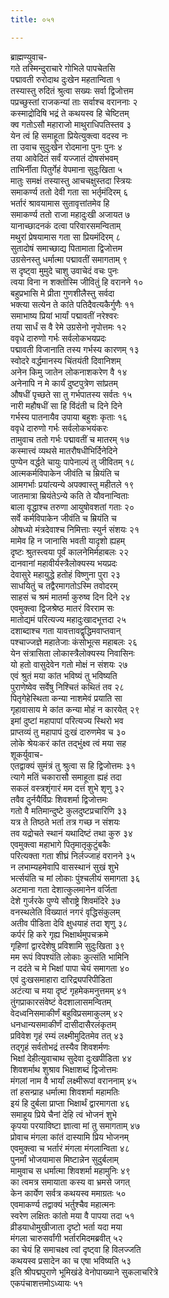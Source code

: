 ```yaml
---
title: ०५१

---
```

ब्राह्मण्युवाच-  
गते तस्मिन्दुराचारे गोभिले पापचेतसि  
पद्मावती रुरोदाथ दुःखेन महतान्विता १  
तस्यास्तु रुदितं श्रुत्वा सख्यः सर्वा द्विजोत्तम  
पप्रच्छुस्तां राजकन्यां ताः सर्वाश्च वराननाः २  
कस्माद्रोदिषि भद्रं ते कथयस्व हि चेष्टितम्  
क्व गतोऽसौ महाराजो माथुराधिपतिस्तव ३  
येन त्वं हि समाहूता प्रियेत्युक्त्वा वदस्व नः  
ता उवाच सुदुःखेन रोदमाना पुनः पुनः ४  
तया आवेदितं सर्वं यज्जातं दोषसंभवम्  
ताभिर्नीता पितुर्गेहं वेपमाना सुदुःखिता ५  
मातुः समक्षं तस्यास्तु आचचक्षुस्तदा स्त्रियः  
समाकर्ण्य ततो देवी गता सा भर्तृमंदिरम् ६  
भर्तारं श्रावयामास सुतावृत्तांतमेव हि  
समाकर्ण्य ततो राजा महादुःखी अजायत ७  
यानाच्छादनकं दत्वा परिवारसमन्विताम्  
मथुरां प्रेषयामास गता सा प्रियमंदिरम् ८  
सुतादोषं समाच्छाद्य पितामाता द्विजोत्तम  
उग्रसेनस्तु धर्मात्मा पद्मावतीं समागताम् ९  
स दृष्ट्वा मुमुदे चाशु उवाचेदं वचः पुनः  
त्वया विना न शक्तोस्मि जीवितुं हि वरानने १०  
बहुप्रभासि मे प्रीता गुणशीलैस्तु सर्वदा  
भक्त्या सत्येन ते कांते पतिदैवत्यकैर्गुणैः ११  
समाभाष्य प्रियां भार्यां पद्मावतीं नरेश्वरः  
तया सार्धं स वै रेमे उग्रसेनो नृपोत्तमः १२  
ववृधे दारुणो गर्भः सर्वलोकभयप्रदः  
पद्मावती विजानाति तस्य गर्भस्य कारणम् १३  
स्वोदरे वर्द्धमानस्य चिंतयंती दिवानिशम्  
अनेन किमु जातेन लोकनाशकरेण वै १४  
अनेनापि न मे कार्यं दुष्टपुत्रेण सांप्रतम्  
औषधीं पृच्छते सा तु गर्भपातस्य सर्वतः १५  
नारी महौषधीं सा हि विंदंती च दिने दिने  
गर्भस्य पातनायैव उपाया बहुशः कृताः १६  
ववृधे दारुणो गर्भः सर्वलोकभयंकरः  
तामुवाच ततो गर्भः पद्मावतीं च मातरम् १७  
कस्मात्त्वं व्यथसे मातरौषधीभिर्दिनेदिने  
पुण्येन वर्द्धते चायुः पापेनाल्पं तु जीवितम् १८  
आत्मकर्मविपाकेन जीवंति च म्रियंति च  
आमगर्भाः प्रयांत्यन्ये अपक्वास्तु महीतले १९  
जातमात्रा म्रियंतेऽन्ये कति ते यौवनान्विताः  
बाला वृद्धाश्च तरुणा आयुषोवशतां गताः २०  
सर्वे कर्मविपाकेन जीवंति च म्रियंति च  
ओषध्यो मंत्रदेवाश्च निमित्ताः स्युर्न संशयः २१  
मामेव हि न जानासि भवती यादृशो ह्यहम्  
दृष्टः श्रुतस्त्वया पूर्वं कालनेमिर्महाबलः २२  
दानवानां महावीर्यस्त्रैलोक्यस्य भयप्रदः  
देवासुरे महायुद्धे हतोहं विष्णुना पुरा २३  
साधयितुं च तद्वैरमागतोऽस्मि तवोदरम्  
साहसं च श्रमं मातर्मा कुरुष्व दिन दिने २४  
एवमुक्त्वा द्विजश्रेष्ठ मातरं विरराम सः  
मातोद्यमं परित्यज्य महादुःखादभूत्तदा २५  
दशाब्दाश्च गता यावत्तावद्वृद्धिमवाप्तवान्  
पश्चाज्जज्ञे महातेजाः कंसोभूत्स महाबलः २६  
येन संत्रासिता लोकास्त्रैलोक्यस्य निवासिनः  
यो हतो वासुदेवेन गतो मोक्षं न संशयः २७  
एवं श्रुतं मया कांत भविष्यं तु भविष्यति  
पुराणेष्वेव सर्वेषु निश्चितं कथितं तव २८  
पितृगेहेस्थिता कन्या नाशमेवं प्रयाति सा  
गृहावासाय मे कांत कन्या मोहं न कारयेत् २९  
इमां दुष्टां महापापां परित्यज्य स्थिरो भव  
प्राप्तव्यं तु महापापं दुःखं दारुणमेव च ३०  
लोके श्रेयःकरं कांत तद्भुंक्ष्व त्वं मया सह  
शूकर्युवाच-  
एतद्वाक्यं सुमंत्रं तु श्रुत्वा स हि द्विजोत्तमः ३१  
त्यागे मतिं चकारासौ समाहूता ह्यहं तदा  
सकलं वस्त्रशृंगारं मम दत्तं शुभे शृणु ३२  
तवैव दुर्नयैर्विप्रः शिवशर्मा द्विजोत्तमः  
गतो वै मतिमान्दुष्टे कुलदुष्टप्रचारिणि ३३  
यत्र ते तिष्ठते भर्ता तत्र गच्छ न संशयः  
तव यद्रोचते स्थानं यथादिष्टं तथा कुरु ३४  
एवमुक्त्वा महाभागे पितृमातृकुटुंबकैः  
परित्यक्ता गता शीघ्रं निर्लज्जाहं वरानने ३५  
न लभाम्यहमेवापि वासस्थानं सुखं शुभे  
भर्त्सयंति च मां लोकाः पुंश्चलीयं समागता ३६  
अटमाना गता देशात्कुलमानेन वर्जिता  
देशे गुर्जरके पुण्ये सौराष्ट्रे शिवमंदिरे ३७  
वनस्थलेति विख्यातं नगरं वृद्धिसंकुलम्  
अतीव पीडिता देवि क्षुधयाहं तदा शृणु ३८  
कर्परं हि करे गृह्य भिक्षार्थमुपचक्रमे  
गृहिणां द्वारदेशेषु प्रविशामि सुदुःखिता ३९  
मम रूपं विपश्यंति लोकाः कुत्संति भामिनि  
न ददंते च मे भिक्षां पापा चेयं समागता ४०  
एवं दुःखसमाहारा दारिद्र्यपरिपीडिता  
अटंत्या च मया दृष्टं गृहमेकमनुत्तमम् ४१  
तुंगप्राकारसंवेष्टं वेदशालासमन्वितम्  
वेदध्वनिसमाकीर्णं बहुविप्रसमाकुलम् ४२  
धनधान्यसमाकीर्णं दासीदासैरलंकृतम्  
प्रविवेश गृहं रम्यं लक्ष्मीमुदितमेव तत् ४३  
तद्गृहं सर्वतोभद्रं तस्यैव शिवशर्मणः  
भिक्षां देहीत्युवाचाथ सुदेवा दुःखपीडिता ४४  
शिवशर्माथ शुश्राव भिक्षाशब्दं द्विजोत्तमः  
मंगलां नाम वै भार्यां लक्ष्मीरूपां वराननाम् ४५  
तां हसन्प्राह धर्मात्मा शिवशर्मा महामतिः  
इयं हि दुर्बला प्राप्ता भिक्षार्थं द्वारमागता ४६  
समाहूय प्रिये चैनां देहि त्वं भोजनं शुभे  
कृपया परयाविष्टा ज्ञात्वा मां तु समागताम् ४७  
प्रोवाच मंगला कांतं दास्यामि प्रिय भोजनम्  
एवमुक्त्वा च भर्तारं मंगला मंगलान्विता ४८  
पुनर्मां भोजयामास मिष्टान्नेन सुदुर्बलाम्  
मामुवाच स धर्मात्मा शिवशर्मा महामुनिः ४९  
का त्वमत्र समायाता कस्य वा भ्रमसे जगत्  
केन कार्येण सर्वत्र कथयस्व ममाग्रतः ५०  
एवमाकर्ण्य तद्वाक्यं भर्तुश्चैव महात्मनः  
स्वरेण लक्षितः कांतो मया वै पापया तदा ५१  
व्रीडयाधोमुखीजाता दृष्टो भर्ता यदा मया  
मंगला चारुसर्वांगी भर्तारमिदमब्रवीत् ५२  
का चेयं हि समाचक्ष्व त्वां दृष्ट्वा हि विलज्जति  
कथयस्व प्रसादेन का च एषा भविष्यति ५३  
इति श्रीपद्मपुराणे भूमिखंडे वेनोपाख्याने सुकलाचरित्रे  
एकपंचाशत्तमोऽध्यायः ५१